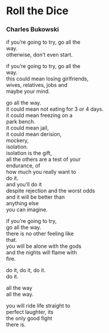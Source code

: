 # Roll the Dice  
  
### Charles Bukowski  
  
if you’re going to try, go all the  
way.  
otherwise, don’t even start.  
  
if you’re going to try, go all the  
way.  
this could mean losing girlfriends,  
wives, relatives, jobs and  
maybe your mind.  
  
go all the way.  
it could mean not eating for 3 or 4 days.  
it could mean freezing on a  
park bench.  
it could mean jail,  
it could mean derision,  
mockery,  
isolation.  
isolation is the gift,  
all the others are a test of your  
endurance, of  
how much you really want to  
do it.  
and you’ll do it  
despite rejection and the worst odds  
and it will be better than  
anything else  
you can imagine.  
  
if you’re going to try,  
go all the way.  
there is no other feeling like  
that.  
you will be alone with the gods  
and the nights will flame with  
fire.  
  
do it, do it, do it.  
do it.  
  
all the way  
all the way.  
  
you will ride life straight to  
perfect laughter, its  
the only good fight  
there is.  
  
